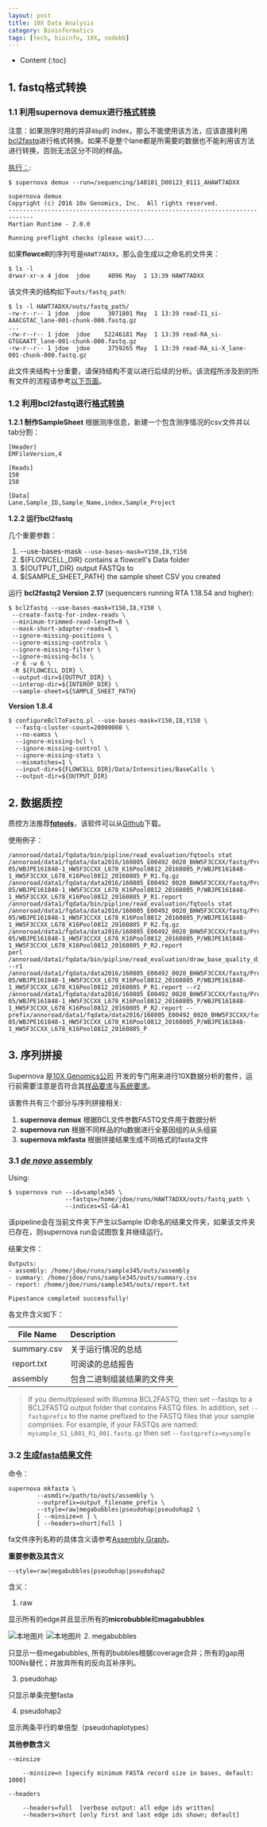 ```yaml
---
layout: post
title: 10X Data Analysis
category: Bioinformatics
tags: [tech, bioinfo, 10X, nodebb]
---
```


* Content
{:toc}

## 1. fastq格式转换

### 1.1 利用supernova demux进行[格式转换](http://support.10xgenomics.com/de-novo-assembly/software/pipelines/latest/using/demultiplex)

注意：如果测序时用的并非`8bp`的 index，那么不能使用该方法，应该直接利用[bcl2fastq](http://support.10xgenomics.com/de-novo-assembly/software/pipelines/latest/using/bcl2fastq-direct)进行格式转换。如果不是整个lane都是所需要的数据也不能利用该方法进行转换，否则无法区分不同的样品。

[执行：](http://support.10xgenomics.com/de-novo-assembly/software/pipelines/latest/using/demultiplex):
```
$ supernova demux --run=/sequencing/140101_D00123_0111_AHAWT7ADXX

supernova demux
Copyright (c) 2016 10x Genomics, Inc.  All rights reserved.
-----------------------------------------------------------------------------
Martian Runtime - 2.0.0

Running preflight checks (please wait)...
```

如果**flowcell**的序列号是`HAWT7ADXX`，那么会生成以之命名的文件夹：
```
$ ls -l
drwxr-xr-x 4 jdoe  jdoe     4096 May  1 13:39 HAWT7ADXX
```
该文件夹的结构如下`outs/fastq_path`:
```
$ ls -l HAWT7ADXX/outs/fastq_path/
-rw-r--r-- 1 jdoe  jdoe     3071801 May  1 13:39 read-I1_si-AAACGTAC_lane-001-chunk-000.fastq.gz
...
-rw-r--r-- 1 jdoe  jdoe    52246181 May  1 13:39 read-RA_si-GTGGAATT_lane-001-chunk-000.fastq.gz
-rw-r--r-- 1 jdoe  jdoe     3759265 May  1 13:39 read-RA_si-X_lane-001-chunk-000.fastq.gz
```
此文件夹结构十分重要，请保持结构不变以进行后续的分析。该流程所涉及到的所有文件的流程请参考[以下页面](http://support.10xgenomics.com/de-novo-assembly/software/pipelines/latest/advanced/pipestance-structure)。

### 1.2 利用bcl2fastq进行[格式转换](http://support.10xgenomics.com/de-novo-assembly/software/pipelines/latest/using/bcl2fastq-direct)

**1.2.1 制作SampleSheet**
根据测序信息，新建一个包含测序情况的csv文件并以tab分割：
```
[Header]
EMFileVersion,4
 
[Reads]
150
150
 
[Data]
Lane,Sample_ID,Sample_Name,index,Sample_Project

```

**1.2.2 运行bcl2fastq**

几个重要参数：

 1. --use-bases-mask `--use-bases-mask=Y150,I8,Y150`
 2. ${FLOWCELL_DIR} contains a flowcell's Data folder
 3. ${OUTPUT_DIR}  output FASTQs to
 4. ${SAMPLE_SHEET_PATH} the sample sheet CSV you created

运行 **bcl2fastq2 Version 2.17** (sequencers running RTA 1.18.54 and higher):

```
$ bcl2fastq --use-bases-mask=Y150,I8,Y150 \
 --create-fastq-for-index-reads \
 --minimum-trimmed-read-length=8 \
 --mask-short-adapter-reads=8 \
 --ignore-missing-positions \
 --ignore-missing-controls \
 --ignore-missing-filter \
 --ignore-missing-bcls \
 -r 6 -w 6 \
 -R ${FLOWCELL_DIR} \
 --output-dir=${OUTPUT_DIR} \
 --interop-dir=${INTEROP_DIR} \
 --sample-sheet=${SAMPLE_SHEET_PATH}
```

**Version 1.8.4**

```
$ configureBclToFastq.pl --use-bases-mask=Y150,I8,Y150 \
  --fastq-cluster-count=20000000 \
  --no-eamss \
  --ignore-missing-bcl \
  --ignore-missing-control \
  --ignore-missing-stats \
  --mismatches=1 \
  --input-dir=${FLOWCELL_DIR}/Data/Intensities/BaseCalls \
  --output-dir=${OUTPUT_DIR}
```

## 2. 数据质控

质控方法推荐[**fqtools**](http://www.ncbi.nlm.nih.gov/pmc/articles/PMC4908325/)，该软件可以从[Github](https://github.com/alastair-droop/fqtools)下载。

使用例子：
```
/annoroad/data1/fqdata/bin/pipline/read_evaluation/fqtools stat   /annoroad/data1/fqdata/data2016/160805_E00492_0020_BHW5F3CCXX/fastq/Project_CR160172-05/WBJPE161848-1_HW5F3CCXX_L678_K16Pool0812_20160805_P/WBJPE161848-1_HW5F3CCXX_L678_K16Pool0812_20160805_P_R1.fq.gz /annoroad/data1/fqdata/data2016/160805_E00492_0020_BHW5F3CCXX/fastq/Project_CR160172-05/WBJPE161848-1_HW5F3CCXX_L678_K16Pool0812_20160805_P/WBJPE161848-1_HW5F3CCXX_L678_K16Pool0812_20160805_P_R1.report
/annoroad/data1/fqdata/bin/pipline/read_evaluation/fqtools stat /annoroad/data1/fqdata/data2016/160805_E00492_0020_BHW5F3CCXX/fastq/Project_CR160172-05/WBJPE161848-1_HW5F3CCXX_L678_K16Pool0812_20160805_P/WBJPE161848-1_HW5F3CCXX_L678_K16Pool0812_20160805_P_R2.fq.gz /annoroad/data1/fqdata/data2016/160805_E00492_0020_BHW5F3CCXX/fastq/Project_CR160172-05/WBJPE161848-1_HW5F3CCXX_L678_K16Pool0812_20160805_P/WBJPE161848-1_HW5F3CCXX_L678_K16Pool0812_20160805_P_R2.report
perl /annoroad/data1/fqdata/bin/pipline/read_evaluation/draw_base_quality_distirbution_v2.pl --r1 /annoroad/data1/fqdata/data2016/160805_E00492_0020_BHW5F3CCXX/fastq/Project_CR160172-05/WBJPE161848-1_HW5F3CCXX_L678_K16Pool0812_20160805_P/WBJPE161848-1_HW5F3CCXX_L678_K16Pool0812_20160805_P_R1.report --r2 /annoroad/data1/fqdata/data2016/160805_E00492_0020_BHW5F3CCXX/fastq/Project_CR160172-05/WBJPE161848-1_HW5F3CCXX_L678_K16Pool0812_20160805_P/WBJPE161848-1_HW5F3CCXX_L678_K16Pool0812_20160805_P_R2.report --prefix/annoroad/data1/fqdata/data2016/160805_E00492_0020_BHW5F3CCXX/fastq/Project_CR160172-05/WBJPE161848-1_HW5F3CCXX_L678_K16Pool0812_20160805_P/WBJPE161848-1_HW5F3CCXX_L678_K16Pool0812_20160805_P
```

## 3. 序列拼接

Supernova 是[10X Genomics公司](http://www.10xgenomics.com/) 开发的专门用来进行10X数据分析的套件，运行前需要注意是否符合其[样品要求](http://support.10xgenomics.com/de-novo-assembly/software/overview/sample-requirements)与[系统要求](http://support.10xgenomics.com/de-novo-assembly/software/overview/system-requirements)。

该套件共有三个部分与序列拼接相关:

 1. **supernova demux** 根据BCL文件参数FASTQ文件用于数据分析
 2. **supernova run** 根据不同样品的fq数据进行全基因组的从头组装
 3. **supernova mkfasta** 根据拼接结果生成不同格式的fasta文件

### 3.1 [*de novo* assembly](http://support.10xgenomics.com/de-novo-assembly/software/pipelines/latest/using/running)

Using:
```
$ supernova run --id=sample345 \
                --fastqs=/home/jdoe/runs/HAWT7ADXX/outs/fastq_path \
                --indices=SI-GA-A1
```

该pipeline会在当前文件夹下产生以Sample ID命名的结果文件夹，如果该文件夹已存在，则supernova run会试图恢复并继续运行。

结果文件：
```
Outputs:
- assembly: /home/jdoe/runs/sample345/outs/assembly
- summary: /home/jdoe/runs/sample345/outs/summary.csv
- report: /home/jdoe/runs/sample345/outs/report.txt

Pipestance completed successfully!
```

各文件含义如下：

| File Name        | Description       |
| ------------- |:-------------|
| summary.csv      | 关于运行情况的总结 |
| report.txt      | 可阅读的总结报告 |
| assembly | 包含二进制组装结果的文件夹 |

 > If you demultiplexed with Illumina BCL2FASTQ, then set --fastqs to a
 > BCL2FASTQ output folder that contains FASTQ files. In addition, set
 > `--fastqprefix` to the name prefixed to the FASTQ files that your sample
 > comprises. For example, if your FASTQs are named:
 >`    mysample_S1_L001_R1_001.fastq.gz`
 > then set `--fastqprefix=mysample`
 >

### 3.2 [生成fasta结果文件](http://support.10xgenomics.com/de-novo-assembly/software/pipelines/latest/output/generating)

命令：
```
supernova mkfasta \
        --asmdir=/path/to/outs/assembly \
        --outprefix=output_filename_prefix \
        --style=raw|megabubbles|pseudohap|pseudohap2 \
        [ --minsize=n ] \
        [ --headers=short|full ]
```

fa文件序列名称的具体含义请参考[Assembly Graph](http://support.10xgenomics.com/de-novo-assembly/software/pipelines/latest/output/graphs)。

**重要参数及其含义**

    --style=raw|megabubbles|pseudohap|pseudohap2

含义：

 1. raw

 显示所有的edge并且显示所有的**microbubble**和**magabubbles**

 ![本地图片](/img/style2.png)
 ![本地图片](/img/style1.png)
 2. megabubbles

 只显示一些megabubbles, 所有的bubbles根据coverage合并；所有的gap用100Ns替代；并放弃所有的反向互补序列。

 3. pseudohap

 只显示单条完整fasta

 4. pseudohap2

 显示两条平行的单倍型（pseudohaplotypes）

**其他参数含义**

`--minsize`
```
    --minsize=n [specify minimum FASTA record size in bases, default: 1000]
```
`--headers`
```
    --headers=full  [verbose output: all edge ids written]
    --headers=short [only first and last edge ids shown; default]
```

